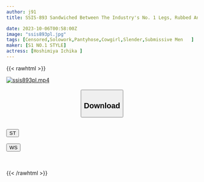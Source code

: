 ```yaml
---
author: j91
title: SSIS-893 Sandwiched Between The Industry's No. 1 Legs, Rubbed And Rubbed! We Present To You The Slut Goddess With Beautiful Legs, Ichika Hoshimiya.

date: 2023-10-06T00:58:00Z
image: "ssis893pl.jpg"
tags: [Censored,Solowork,Pantyhose,Cowgirl,Slender,Submissive Men	]
maker: [S1 NO.1 STYLE]
actress: [Hoshimiya Ichika ]
---
```



{{< rawhtml >}}

<div class="video" data-videoid="6oY4zP7DJwt9k7J">
    <a href="javascript:;">
        <img src="https://my.j91.asia/posts/ssis893pl/ssis893pl.jpg" width="WIDTH" height="HEIGHT" alt="ssis893pl.mp4" loading="lazy">
    </a>
</div>

<script type="text/javascript" src="https://j91.asia/asset/on-demand-st.js"></script>

<br>
  <link rel="stylesheet" href="https://j91.asia/asset/bs5.css">
  
  <center>
  <button class="btn btn-primary" type="button" data-bs-toggle="collapse" data-bs-target=".multi-collapse" aria-expanded="false" aria-controls="multiCollapseExample1 multiCollapseExample2"><h2>Download</h2></button></center>
</p>
<div class="row">
  <div class="col">
    <div class="collapse multi-collapse" id="multiCollapseExample1">
      <div class="card card-body">
	      	      <br>
<div class="buttons">  
<a href="https://streamtape.to/v/6oY4zP7DJwt9k7J"><button class="btn-hover color-3"><i class="fa fa-download"></i> ST</button></a></div>
    </div>
  </div>
</div>
  <div class="col">
    <div class="collapse multi-collapse" id="multiCollapseExample2">
      <div class="card card-body">
	      <br>
<div class="buttons">
    <a href="https://wolfstream.tv/vkyd83x0xrcz"><button class="btn-hover color-9"><i class="fa fa-download"></i> WS</button></a></div>
<br><br>
      </div>
    </div>
  </div>
</div>

{{< /rawhtml >}}
